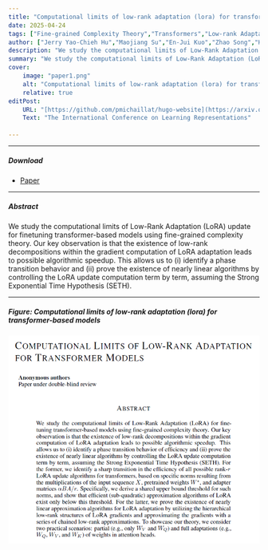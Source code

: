 ```yaml
---
title: "Computational limits of low-rank adaptation (lora) for transformer-based models" 
date: 2025-04-24
tags: ["Fine-grained Complexity Theory","Transformers","Low-rank Adaptation","Computational Limits"]
author: ["Jerry Yao-Chieh Hu","Maojiang Su","En-Jui Kuo","Zhao Song","Han Liu"]
description: "We study the computational limits of Low-Rank Adaptation (LoRA) update for finetuning transformer-based models using fine-grained complexity theory. Published in the The International Conference on Learning Representations, 2025." 
summary: "We study the computational limits of Low-Rank Adaptation (LoRA) update for finetuning transformer-based models using fine-grained complexity theory. " 
cover:
    image: "paper1.png"
    alt: "Computational limits of low-rank adaptation (lora) for transformer-based models"
    relative: true
editPost:
    URL: "[https://github.com/pmichaillat/hugo-website](https://arxiv.org/abs/2406.03136)"
    Text: "The International Conference on Learning Representations"

---
```


---

##### Download

+ [Paper](theory_of_lora_iclr_2025.pdf)

---

##### Abstract

We study the computational limits of Low-Rank Adaptation (LoRA) update for finetuning transformer-based models using fine-grained complexity theory. Our key observation is that the existence of low-rank decompositions within the gradient computation of LoRA adaptation leads to possible algorithmic speedup. This allows us to (i) identify a phase transition behavior and (ii) prove the existence of nearly linear algorithms by controlling the LoRA update computation term by term, assuming the Strong Exponential Time Hypothesis (SETH).

---

##### Figure: Computational limits of low-rank adaptation (lora) for transformer-based models

![](paper1.png)
